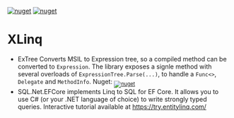 [![nuget](https://img.shields.io/nuget/vpre/Streamx.Linq.ExTree?label=ExTree)](https://www.nuget.org/packages/Streamx.Linq.ExTree)
[![nuget](https://img.shields.io/nuget/vpre/Streamx.Linq.SQL.EFCore?label=ELINQ%20EF%20Core)](https://www.nuget.org/packages/Streamx.Linq.SQL.EFCore)

# XLinq
- ExTree Converts MSIL to Expression tree, so a compiled method can be converted to `Expression`. The library exposes a signle method with several overloads of `ExpressionTree.Parse(...)`, to handle a `Func<>`, `Delegate` and `MethodInfo`. Nuget: <sub>[![nuget](https://img.shields.io/nuget/vpre/Streamx.Linq.ExTree?label=ExTree)](https://www.nuget.org/packages/Streamx.Linq.ExTree)</sub>
- SQL.Net.EFCore implements Linq to SQL for EF Core. It allows you to use C# (or your .NET language of choice) to write strongly typed queries. Interactive tutorial available at https://try.entitylinq.com/
